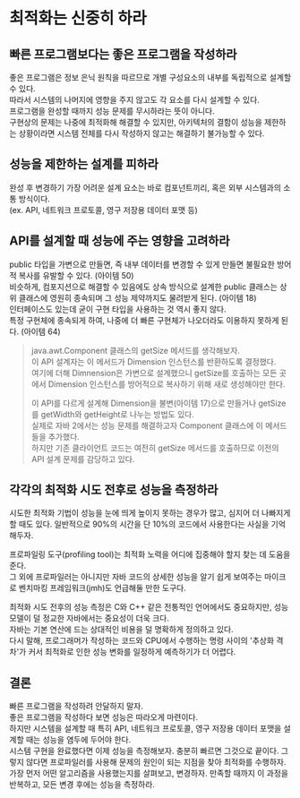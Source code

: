 # 최적화는 신중히 하라
## 빠른 프로그램보다는 좋은 프로그램을 작성하라
좋은 프로그램은 정보 은닉 원칙을 따르므로 개별 구성요소의 내부를 독립적으로 설계할 수 있다.  
따라서 시스템의 나머지에 영향을 주지 않고도 각 요소를 다시 설계할 수 있다.  
프로그램을 완성할 때까지 성능 문제를 무시하라는 뜻이 아니다.  
구현상의 문제는 나중에 최적화해 해결할 수 있지만, 아키텍처의 결함이 성능을 제한하는 상황이라면 시스템 전체를 다시 작성하지 않고는 해결하기 불가능할 수 있다.  

## 성능을 제한하는 설계를 피하라
완성 후 변경하기 가장 어려운 설계 요소는 바로 컴포넌트끼리, 혹은 외부 시스템과의 소통 방식이다.  
(ex. API, 네트워크 프로토콜, 영구 저장용 데이터 포맷 등)  

## API를 설계할 때 성능에 주는 영향을 고려하라
public 타입을 가변으로 만들면, 즉 내부 데이터를 변경할 수 있게 만들면 불필요한 방어적 복사를 유발할 수 있다. (아이템 50)  
비슷하게, 컴포지션으로 해결할 수 있음에도 상속 방식으로 설계한 public 클래스는 상위 클래스에 영원히 종속되며 그 성능 제약까지도 물려받게 된다. (아이템 18)  
인터페이스도 있는데 굳이 구현 타입을 사용하는 것 역시 좋지 않다.  
특정 구현체에 종속되게 하여, 나중에 더 빠른 구현체가 나오더라도 이용하지 못하게 된다. (아이템 64)
> java.awt.Component 클래스의 getSize 메서드를 생각해보자.  
> 이 API 설계자는 이 메서드가 Dimension 인스턴스를 반환하도록 결정했다.  
> 여기에 더해 Dimnension은 가변으로 설계했으니 getSize를 호출하는 모든 곳에서 Dimension 인스턴스를 방어적으로 복사하기 위해 새로 생성해야만 한다.  
> 
> 이 API를 다르게 설계해 Dimension을 불변(아이템 17)으로 만들거나 getSize를 getWidth와 getHeight로 나누는 방법도 있다.  
> 실제로 자바 2에서는 성능 문제를 해결하고자 Component 클래스에 이 메서드들을 추가했다.  
> 하지만 기존 클라이언트 코드는 여전히 getSize 메서드를 호출하므로 이전의 API 설계 문제를 감당하고 있다.

## 각각의 최적화 시도 전후로 성능을 측정하라
시도한 최적화 기법이 성능을 눈에 띄게 높이지 못하는 경우가 많고, 심지어 더 나빠지게 할 때도 있다.
일반적으로 90%의 시간을 단 10%의 코드에서 사용한다는 사실을 기억해두자.  

프로파일링 도구(profiling tool)는 최적화 노력을 어디에 집중해야 할지 찾는 데 도움을 준다.  
그 외에 프로파일러는 아니지만 자바 코드의 상세한 성능을 알기 쉽게 보여주는 마이크로 벤치마킹 프레임워크(jmh)도 언급해둘 만한 도구다.  

최적화 시도 전후의 성능 측정은 C와 C++ 같은 전통적인 언어에서도 중요하지만, 성능 모델이 덜 정교한 자바에서는 중요성이 더욱 크다.  
자바는 기본 연산에 드는 상대적인 비용을 덜 명확하게 정의하고 있다.  
다시 말해, 프로그래머가 작성하는 코드와 CPU에서 수행하는 명령 사이의 '추상화 격차'가 커서 최적화로 인한 성능 변화를 일정하게 예측하기가 더 어렵다.  

## 결론
빠른 프로그램을 작성하려 안달하지 말자.  
좋은 프로그램을 작성하다 보면 성능은 따라오게 마련이다.  
하지만 시스템을 설계할 때 특히 API, 네트워크 프로토콜, 영구 저장용 데이터 포맷을 설계할 때는 성능을 염두에 두어야 한다.  
시스템 구현을 완료했다면 이제 성능을 측정해보자. 충분히 빠르면 그것으로 끝이다. 그렇지 않다면 프로파일러를 사용해 문제의 원인이 되는 지점을 찾아 최적화를 수행하자.  
가장 먼저 어떤 알고리즘을 사용했는지를 살펴보고, 변경하자. 만족할 때까지 이 과정을 반복하고, 모든 변경 후에는 성능을 측정하라.